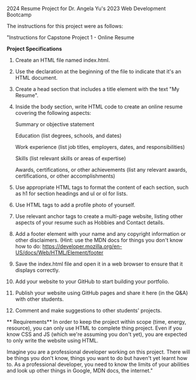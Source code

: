 2024 Resume Project for Dr. Angela Yu's 2023 Web Development Bootcamp

The instructions for this project were as follows:

"Instructions for Capstone Project 1 - Online Resume
  
**Project Specifications**
  1. Create an HTML file named index.html.
  
  2. Use the <!DOCTYPE html> declaration at the beginning of the file to indicate that it's an HTML document.
  
  3. Create a head section that includes a title element with the text "My Resume".
  
  4. Inside the body section, write HTML code to create an online resume covering the following aspects:
  
      Summary or objective statement
  
      Education (list degrees, schools, and dates)
  
      Work experience (list job titles, employers, dates, and responsibilities)
  
      Skills (list relevant skills or areas of expertise)
  
      Awards, certifications, or other achievements (list any relevant awards, certifications, or other accomplishments)
  
  5. Use appropriate HTML tags to format the content of each section, such as h1 for section headings and ul or ol for lists.
  
  6. Use HTML tags to add a profile photo of yourself.
  
  7. Use relevant anchor tags to create a multi-page website, listing other aspects of your resume such as Hobbies and Contact details.
  
 8.  Add a footer element with your name and any copyright information or other disclaimers. (Hint: use the MDN docs for things you don't know how to do: https://developer.mozilla.org/en-US/docs/Web/HTML/Element/footer
  
  9. Save the index.html file and open it in a web browser to ensure that it displays correctly.
  
  10. Add your website to your GitHub to start building your portfolio.
  
 11. Publish your website using GitHub pages and share it here (in the Q&A) with other students.
  
  12. Comment and make suggestions to other students' projects.
    
  
 ** Requirements**
  In order to keep the project within scope (time, energy, resource), you can only use HTML to complete thing project. Even if you know CSS and JS (which we're assuming you don't yet), you are expected to only write the website using HTML.
  
  Imagine you are a professional developer working on this project. There will be things you don't know, things you want to do but haven't yet learnt how to. As a professional developer, you need to know the limits of your abilities and look up other things in Google, MDN docs, the internet."





 
